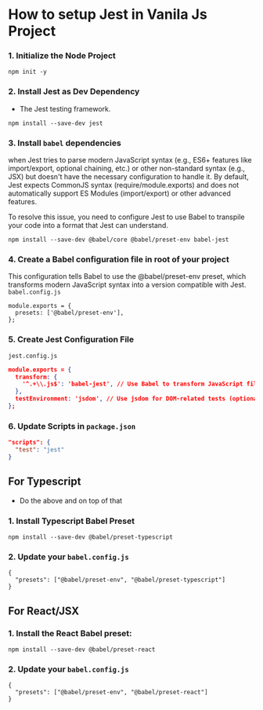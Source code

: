 # How to setup Jest in Vanila Js Project

### 1. Initialize the Node Project

```
npm init -y
```

### 2. Install Jest as Dev Dependency
-  The Jest testing framework.
```
npm install --save-dev jest
```

### 3. Install `babel` dependencies
when Jest tries to parse modern JavaScript syntax (e.g., ES6+ features like import/export, optional chaining, etc.) or other non-standard syntax (e.g., JSX) but doesn't have the necessary configuration to handle it. By default, Jest expects CommonJS syntax (require/module.exports) and does not automatically support ES Modules (import/export) or other advanced features. 

To resolve this issue, you need to configure Jest to use Babel  to transpile your code into a format that Jest can understand. 

```
npm install --save-dev @babel/core @babel/preset-env babel-jest
```

### 4. Create a Babel configuration file in root of your project
This configuration tells Babel to use the @babel/preset-env preset, which transforms modern JavaScript syntax into a version compatible with Jest.
`babel.config.js`
```
module.exports = {
  presets: ['@babel/preset-env'],
};
```

### 5. Create Jest Configuration File
`jest.config.js`
```json
module.exports = {
  transform: {
    '^.+\\.js$': 'babel-jest', // Use Babel to transform JavaScript files
  },
  testEnvironment: 'jsdom', // Use jsdom for DOM-related tests (optional)
};
```

### 6. Update Scripts in `package.json`
```json
"scripts": {
  "test": "jest"
}
```

## For Typescript
- Do the above and on top of that
### 1. Install Typescript Babel Preset
```
npm install --save-dev @babel/preset-typescript
```

### 2. Update your `babel.config.js`
```
{
  "presets": ["@babel/preset-env", "@babel/preset-typescript"]
}
```

## For React/JSX

### 1. Install the React Babel preset:
```
npm install --save-dev @babel/preset-react
```

### 2. Update your `babel.config.js`
```
{
  "presets": ["@babel/preset-env", "@babel/preset-react"]
}
```
